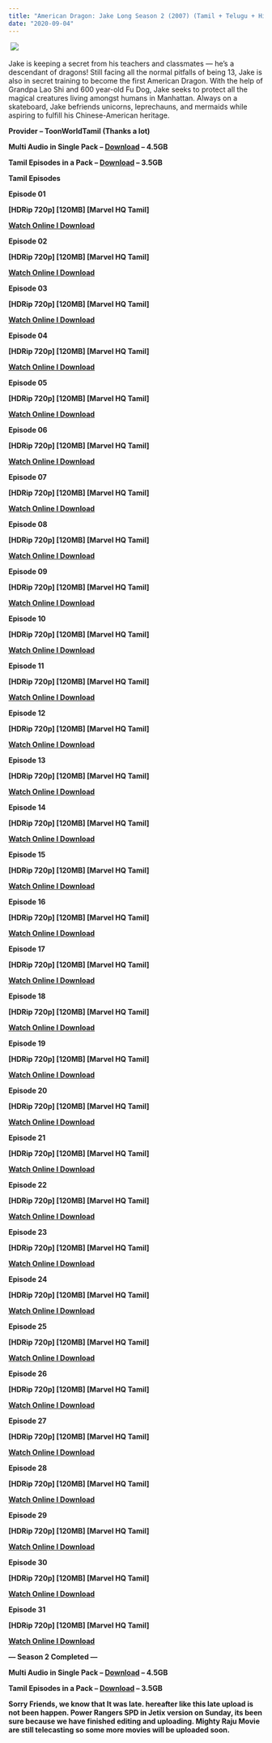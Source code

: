 ```yaml
---
title: "American Dragon: Jake Long Season 2 (2007) (Tamil + Telugu + Hindi + Eng) Esub [Disney Plus India]"
date: "2020-09-04"
---
```


 [![](https://1.bp.blogspot.com/-KuAuPdEdITc/X1HuIG_BzvI/AAAAAAAABIE/A4tRsyocTLMblyRJbtUV6Q9FJuaCI-LlQCLcBGAsYHQ/s16000/81x9pYo384L._RI_.jpg)](https://1.bp.blogspot.com/-KuAuPdEdITc/X1HuIG_BzvI/AAAAAAAABIE/A4tRsyocTLMblyRJbtUV6Q9FJuaCI-LlQCLcBGAsYHQ/s2048/81x9pYo384L._RI_.jpg)

Jake is keeping a secret from his teachers and classmates — he’s a descendant of dragons! Still facing all the normal pitfalls of being 13, Jake is also in secret training to become the first American Dragon. With the help of Grandpa Lao Shi and 600 year-old Fu Dog, Jake seeks to protect all the magical creatures living amongst humans in Manhattan. Always on a skateboard, Jake befriends unicorns, leprechauns, and mermaids while aspiring to fulfill his Chinese-American heritage.

**Provider – ToonWorldTamil (Thanks a lot)**

**Multi Audio in Single Pack – [Download](http://gestyy.com/eepMjB) – 4.5GB**

**Tamil Episodes in a Pack – [Download](http://gestyy.com/eepMgl) – 3.5GB**

**Tamil Episodes**

**Episode 01**

**\[HDRip 720p\] \[120MB\] \[Marvel HQ Tamil\]**

**[Watch Online I Download  
](https://drive.google.com/file/d/1eChwcsNOoVl-BCC8ElfhdekvL863X50u/view?usp=sharing)**

**Episode 02**

**\[HDRip 720p\] \[120MB\] \[Marvel HQ Tamil\]**

**[Watch Online I Download](https://drive.google.com/file/d/1T4xGBBk3pyL9yw2OIAK1LM3Y5s-8EmPD/view?usp=sharing)**

**Episode 03**

**\[HDRip 720p\] \[120MB\] \[Marvel HQ Tamil\]**

**[Watch Online I Download](https://drive.google.com/file/d/1VkXzeVb2HbpyZrmBIbrtxDEQ-XCDrJjA/view?usp=sharing)**

**Episode 04**

**\[HDRip 720p\] \[120MB\] \[Marvel HQ Tamil\]**

**[Watch Online I Download](https://drive.google.com/file/d/19fOWywYQINjv3DPhKw3ULeGja_aPJCjo/view?usp=sharing)**

**Episode 05**

**\[HDRip 720p\] \[120MB\] \[Marvel HQ Tamil\]**

**[Watch Online I Download](https://drive.google.com/file/d/1YteeM37y8W9V1mhRS8d3v7YgRnkq7O_-/view?usp=sharing)**

**Episode 06**

**\[HDRip 720p\] \[120MB\] \[Marvel HQ Tamil\]**

**[Watch Online I Download](https://drive.google.com/file/d/1rt0fnZHDiGM-B2JPQcxiF2KN0AmBkmGG/view?usp=sharing)**

**Episode 07**

**\[HDRip 720p\] \[120MB\] \[Marvel HQ Tamil\]**

**[Watch Online I Download](https://drive.google.com/file/d/1NuyJctomSYkdr2ZQm1yM7Uj5DR3og3-X/view?usp=sharing)**

**Episode 08**

**\[HDRip 720p\] \[120MB\] \[Marvel HQ Tamil\]**

**[Watch Online I Download](https://drive.google.com/file/d/12XFb-9-VTHi-LvTG3_sbHpkqdYqxd8oD/view?usp=sharing)**

**Episode 09**

**\[HDRip 720p\] \[120MB\] \[Marvel HQ Tamil\]**

**[Watch Online I Download](https://drive.google.com/file/d/1BJaQR4eoLfaDOMMYHEJHlqzXQVkWueL9/view?usp=sharing)**

**Episode 10**

**\[HDRip 720p\] \[120MB\] \[Marvel HQ Tamil\]**

**[Watch Online I Download](https://drive.google.com/file/d/1AWCoM9XT1mAmFbpIWwdYSfM68IKsOsF0/view?usp=sharing)**

**Episode 11**

**\[HDRip 720p\] \[120MB\] \[Marvel HQ Tamil\]**

**[Watch Online I Download](https://drive.google.com/file/d/1VbVkr3dSYnEomlrbB9VaQmUGlL3JS83t/view?usp=sharing)**

**Episode 12**

**\[HDRip 720p\] \[120MB\] \[Marvel HQ Tamil\]**

**[Watch Online I Download](https://drive.google.com/file/d/14kLBpoNtdZ4uDj_LKqI9tXsRodDlJhIq/view?usp=sharing)**

**Episode 13**

**\[HDRip 720p\] \[120MB\] \[Marvel HQ Tamil\]**

**[Watch Online I Download](https://drive.google.com/file/d/1gJFWRltJrbUuKhK1zp_skkfBJM63aj-E/view?usp=sharing)**

**Episode 14**

**\[HDRip 720p\] \[120MB\] \[Marvel HQ Tamil\]**

**[Watch Online I Download](https://drive.google.com/file/d/1QGr_MD9iFxIUZVPhHIbLyablCeU3_B7i/view?usp=sharing)**

**Episode 15**

**\[HDRip 720p\] \[120MB\] \[Marvel HQ Tamil\]**

**[Watch Online I Download](https://drive.google.com/file/d/1FgKSh53Ku7igGM5WhE6astvOHyYPkvrm/view?usp=sharing)**

**Episode 16**

**\[HDRip 720p\] \[120MB\] \[Marvel HQ Tamil\]**

**[Watch Online I Download](https://drive.google.com/file/d/1ybiBg7fXPmiwMAlJmdsMusuP_9BDm_lg/view?usp=sharing)**

**Episode 17**

**\[HDRip 720p\] \[120MB\] \[Marvel HQ Tamil\]**

**[Watch Online I Download](https://drive.google.com/file/d/1XV_qpR4eBBew08EQEUc9Cga4SdAqaLLb/view?usp=sharing)**

**Episode 18**

**\[HDRip 720p\] \[120MB\] \[Marvel HQ Tamil\]**

**[Watch Online I Download](https://drive.google.com/file/d/1aRxl4NnItYGKOEjbJ66X86UCQuRIotHS/view?usp=sharing)**

**Episode 19**

**\[HDRip 720p\] \[120MB\] \[Marvel HQ Tamil\]**

**[Watch Online I Download](https://drive.google.com/file/d/1eb_jmgjgfwpom6pJmJO8X0SM_WLvRiQ4/view?usp=sharing)**

**Episode 20**

**\[HDRip 720p\] \[120MB\] \[Marvel HQ Tamil\]**

**[Watch Online I Download](https://drive.google.com/file/d/1lYboLxan0c0HEwfn5k7vN3nBHgiC-UJ8/view?usp=sharing)**

**Episode 21**

**\[HDRip 720p\] \[120MB\] \[Marvel HQ Tamil\]**

**[Watch Online I Download](https://drive.google.com/file/d/1yivO1MIkO2SMGtGVcQ9NS01ErQh1iDUQ/view?usp=sharing)**

**Episode 22**

**\[HDRip 720p\] \[120MB\] \[Marvel HQ Tamil\]**

**[Watch Online I Download](https://drive.google.com/file/d/1-2toBcuZ88T_GLoGmxaH4vQtUvTIRu23/view?usp=sharing)**

**Episode 23**

**\[HDRip 720p\] \[120MB\] \[Marvel HQ Tamil\]**

**[Watch Online I Download](https://drive.google.com/file/d/1oA2pvT9u0i3BfGLdoYDz4OeWcmHsjAvI/view?usp=sharing)**

**Episode 24**

**\[HDRip 720p\] \[120MB\] \[Marvel HQ Tamil\]**

**[Watch Online I Download](https://drive.google.com/file/d/1jhhLEyDI6WNQkkn_MibfmgkvCPbVgZjB/view?usp=sharing)**

**Episode 25**

**\[HDRip 720p\] \[120MB\] \[Marvel HQ Tamil\]**

**[Watch Online I Download](https://drive.google.com/file/d/1px53PqclMmfOr3Jv_gISPPUPTP4KFdKc/view?usp=sharing)**

**Episode 26**

**\[HDRip 720p\] \[120MB\] \[Marvel HQ Tamil\]**

**[Watch Online I Download](https://drive.google.com/file/d/105LDYS-kszBltifPOsmn-lxOpLgHTYHi/view?usp=sharing)**

**Episode 27**

**\[HDRip 720p\] \[120MB\] \[Marvel HQ Tamil\]**

**[Watch Online I Download](https://drive.google.com/file/d/1WtstbBPPVsiGpRlEo9TExRzQsWtxmPlU/view?usp=sharing)**

**Episode 28**

**\[HDRip 720p\] \[120MB\] \[Marvel HQ Tamil\]**

**[Watch Online I Download](https://drive.google.com/file/d/14rn00Kjm1N75uxV1sRvrT0HQPLhpNflE/view?usp=sharing)**

**Episode 29**

**\[HDRip 720p\] \[120MB\] \[Marvel HQ Tamil\]**

**[Watch Online I Download](https://drive.google.com/file/d/1kiJC4oEfloNH1LWLhMjmFDoaCaCnbXXw/view?usp=sharing)**

**Episode 30**

**\[HDRip 720p\] \[120MB\] \[Marvel HQ Tamil\]**

**[Watch Online I Download](https://drive.google.com/file/d/1_WlRG2hy-J8MixftmpIz-vThoO8A9F2V/view?usp=sharing)**

**Episode 31**

**\[HDRip 720p\] \[120MB\] \[Marvel HQ Tamil\]**

**[Watch Online I Download](https://drive.google.com/file/d/1YtDEIvh_ekCFNJ7wkPir4N3IL8YYC6bZ/view?usp=sharing)**

**— Season 2 Completed —**

**Multi Audio in Single Pack – [Download](http://gestyy.com/eepMjB) – 4.5GB**

**Tamil Episodes in a Pack – [Download](http://gestyy.com/eepMgl) – 3.5GB**

**Sorry Friends, we know that It was late. hereafter like this late upload is not been happen. Power Rangers SPD in Jetix version on Sunday, its been sure because we have finished editing and uploading. Mighty Raju Movie are still telecasting so some more movies will be uploaded soon.**
